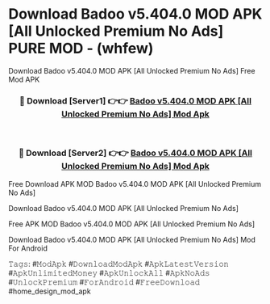 # Download Badoo v5.404.0 MOD APK [All Unlocked Premium No Ads] PURE MOD - (whfew)
Download Badoo v5.404.0 MOD APK [All Unlocked Premium No Ads] Free Mod APK

<div align="center">
<h3>🔴 Download [Server1] 👉👉 <a href="https://apk-comot.site?title=Badoo_v5.404.0_MOD_APK_[All_Unlocked_Premium_No_Ads]">Badoo v5.404.0 MOD APK [All Unlocked Premium No Ads] Mod Apk</a></h3><br>

<h3>🔴 Download [Server2] 👉👉 <a href="https://apk-comot.site?title=Badoo_v5.404.0_MOD_APK_[All_Unlocked_Premium_No_Ads]">Badoo v5.404.0 MOD APK [All Unlocked Premium No Ads] Mod Apk</a></h3>
</div>


Free Download APK MOD Badoo v5.404.0 MOD APK [All Unlocked Premium No Ads]

Download Badoo v5.404.0 MOD APK [All Unlocked Premium No Ads] 

Free APK MOD Badoo v5.404.0 MOD APK [All Unlocked Premium No Ads] 

Download Badoo v5.404.0 MOD APK [All Unlocked Premium No Ads] Mod For Android

𝚃𝚊𝚐𝚜: #𝙼𝚘𝚍𝙰𝚙𝚔 #𝙳𝚘𝚠𝚗𝚕𝚘𝚊𝚍𝙼𝚘𝚍𝙰𝚙𝚔 #𝙰𝚙𝚔𝙻𝚊𝚝𝚎𝚜𝚝𝚅𝚎𝚛𝚜𝚒𝚘𝚗 #𝙰𝚙𝚔𝚄𝚗𝚕𝚒𝚖𝚒𝚝𝚎𝚍𝙼𝚘𝚗𝚎𝚢 #𝙰𝚙𝚔𝚄𝚗𝚕𝚘𝚌𝚔𝙰𝚕𝚕 #𝙰𝚙𝚔𝙽𝚘𝙰𝚍𝚜 #𝚄𝚗𝚕𝚘𝚌𝚔𝙿𝚛𝚎𝚖𝚒𝚞𝚖 #𝙵𝚘𝚛𝙰𝚗𝚍𝚛𝚘𝚒𝚍 #𝙵𝚛𝚎𝚎𝙳𝚘𝚠𝚗𝚕𝚘𝚊𝚍 #home_design_mod_apk